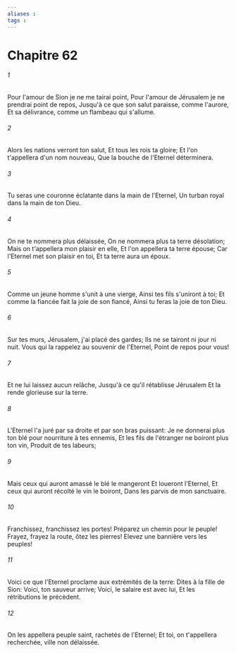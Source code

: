 ```yaml
---
aliases : 
tags : 
---
```


# Chapitre 62

###### 1
Pour l'amour de Sion je ne me tairai point, Pour l'amour de Jérusalem je ne prendrai point de repos, Jusqu'à ce que son salut paraisse, comme l'aurore, Et sa délivrance, comme un flambeau qui s'allume.
###### 2
Alors les nations verront ton salut, Et tous les rois ta gloire; Et l'on t'appellera d'un nom nouveau, Que la bouche de l'Eternel déterminera.
###### 3
Tu seras une couronne éclatante dans la main de l'Eternel, Un turban royal dans la main de ton Dieu.
###### 4
On ne te nommera plus délaissée, On ne nommera plus ta terre désolation; Mais on t'appellera mon plaisir en elle, Et l'on appellera ta terre épouse; Car l'Eternel met son plaisir en toi, Et ta terre aura un époux.
###### 5
Comme un jeune homme s'unit à une vierge, Ainsi tes fils s'uniront à toi; Et comme la fiancée fait la joie de son fiancé, Ainsi tu feras la joie de ton Dieu.
###### 6
Sur tes murs, Jérusalem, j'ai placé des gardes; Ils ne se tairont ni jour ni nuit. Vous qui la rappelez au souvenir de l'Eternel, Point de repos pour vous!
###### 7
Et ne lui laissez aucun relâche, Jusqu'à ce qu'il rétablisse Jérusalem Et la rende glorieuse sur la terre.
###### 8
L'Eternel l'a juré par sa droite et par son bras puissant: Je ne donnerai plus ton blé pour nourriture à tes ennemis, Et les fils de l'étranger ne boiront plus ton vin, Produit de tes labeurs;
###### 9
Mais ceux qui auront amassé le blé le mangeront Et loueront l'Eternel, Et ceux qui auront récolté le vin le boiront, Dans les parvis de mon sanctuaire.
###### 10
Franchissez, franchissez les portes! Préparez un chemin pour le peuple! Frayez, frayez la route, ôtez les pierres! Elevez une bannière vers les peuples!
###### 11
Voici ce que l'Eternel proclame aux extrémités de la terre: Dites à la fille de Sion: Voici, ton sauveur arrive; Voici, le salaire est avec lui, Et les rétributions le précèdent.
###### 12
On les appellera peuple saint, rachetés de l'Eternel; Et toi, on t'appellera recherchée, ville non délaissée.
